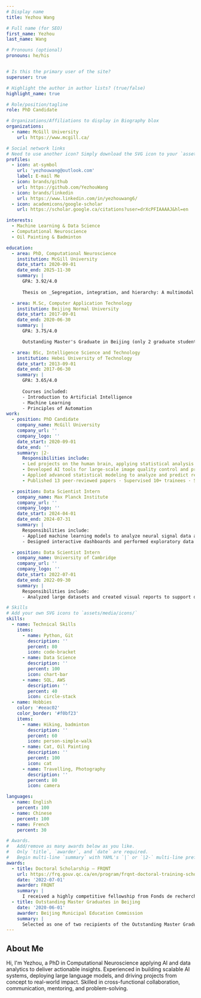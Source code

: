 ```yaml
---
# Display name
title: Yezhou Wang

# Full name (for SEO)
first_name: Yezhou
last_name: Wang

# Pronouns (optional)
pronouns: he/his


# Is this the primary user of the site?
superuser: true

# Highlight the author in author lists? (true/false)
highlight_name: true

# Role/position/tagline
role: PhD Candidate

# Organizations/Affiliations to display in Biography blox
organizations:
  - name: McGill University
    url: https://www.mcgill.ca/

# Social network links
# Need to use another icon? Simply download the SVG icon to your `assets/media/icons/` folder.
profiles:
  - icon: at-symbol
    url: 'yezhouwang@outlook.com'
    label: E-mail Me
  - icon: brands/github
    url: https://github.com/YezhouWang
  - icon: brands/linkedin
    url: https://www.linkedin.com/in/yezhouwang6/
  - icon: academicons/google-scholar
    url: https://scholar.google.ca/citations?user=drXcPFIAAAAJ&hl=en

interests:
  - Machine Learning & Data Science
  - Computational Neuroscience
  - Oil Painting & Badminton

education:
  - area: PhD, Computational Neuroscience
    institution: McGill University
    date_start: 2020-09-01
    date_end: 2025-11-30
    summary: |
      GPA: 3.92/4.0
      
      Thesis on _Segregation, integration, and hierarchy: A multimodal framework of cortical organization_. Supervised by [Prof Boris Bernhardt](https://www.mcgill.ca/neuro/boris-bernhardt-phd). Published 13 peer-reviewed papers in high-impact journals, such as _Nature Communications_, _Cerebral Cortex_.

  - area: M.Sc, Computer Application Technology
    institution: Beijing Normal University
    date_start: 2017-09-01
    date_end: 2020-06-30
    summary: |
      GPA: 3.75/4.0

      Outstanding Master's Graduate in Beijing (only 2 graduate students are awarded per year)

  - area: BSc, Intelligence Science and Technology
    institution: Hebei University of Technology
    date_start: 2013-09-01
    date_end: 2017-06-30
    summary: |
      GPA: 3.65/4.0
      
      Courses included:
      - Introduction to Artificial Intelligence
      - Machine Learning
      - Principles of Automation
work:
  - position: PhD Candidate
    company_name: McGill University
    company_url: ''
    company_logo: ''
    date_start: 2020-09-01
    date_end: ''
    summary: |2-
      Responsibilities include:
      - Led projects on the human brain, applying statistical analysis and computational modeling
      - Developed AI tools for large-scale image quality control and predictive modeling of complex systems
      - Applied advanced statistical modeling to analyze and predict relationships in high-dimensional data
      - Published 13 peer-reviewed papers · Supervised 10+ trainees · Secured $200K+ research funding

  - position: Data Scientist Intern
    company_name: Max Planck Institute
    company_url: ''
    company_logo: ''
    date_start: 2024-04-01
    date_end: 2024-07-31
    summary: |
      Responsibilities include:
      - Applied machine learning models to analyze neural signal data and predict cognitive states
      - Designed interactive dashboards and performed exploratory data analysis to uncover key insights

  - position: Data Scientist Intern
    company_name: University of Cambridge
    company_url: ''
    company_logo: ''
    date_start: 2022-07-01
    date_end: 2022-09-30
    summary: |
      Responsibilities include:
      - Analyzed large datasets and created visual reports to support data-driven decision-making

# Skills
# Add your own SVG icons to `assets/media/icons/`
skills:
  - name: Technical Skills
    items:
      - name: Python, Git
        description: ''
        percent: 80
        icon: code-bracket
      - name: Data Science
        description: ''
        percent: 100
        icon: chart-bar
      - name: SQL, AWS
        description: ''
        percent: 40
        icon: circle-stack
  - name: Hobbies
    color: '#eeac02'
    color_border: '#f0bf23'
    items:
      - name: Hiking, badminton
        description: ''
        percent: 60
        icon: person-simple-walk
      - name: Cat, Oil Painting
        description: ''
        percent: 100
        icon: cat
      - name: Travelling, Photography
        description: ''
        percent: 80
        icon: camera

languages:
  - name: English
    percent: 100
  - name: Chinese
    percent: 100
  - name: French
    percent: 30

# Awards.
#   Add/remove as many awards below as you like.
#   Only `title`, `awarder`, and `date` are required.
#   Begin multi-line `summary` with YAML's `|` or `|2-` multi-line prefix and indent 2 spaces below.
awards:
  - title: Doctoral Scholarship – FRQNT
    url: https://frq.gouv.qc.ca/en/program/frqnt-doctoral-training-scholarships/
    date: '2022-07-01'
    awarder: FRQNT
    summary: |
      I received a highly competitive fellowship from Fonds de recherche du Québec – Nature et technologies (FRQNT) to support research on neural systems using statistical analyses and machine learning.
  - title: Outstanding Master Graduates in Beijing
    date: '2020-06-01'
    awarder: Beijing Municipal Education Commission
    summary: |
      Selected as one of two recipients of the Outstanding Master Graduates award at Beijing Normal University, Beijing (2020), recognizing academic excellence and research achievement.
---
```


## About Me

Hi, I'm Yezhou, a PhD in Computational Neuroscience applying AI and data analytics to deliver actionable insights. Experienced in building scalable AI systems, deploying large language models, and driving projects from concept to real-world impact. Skilled in cross-functional collaboration, communication, mentoring, and problem-solving.
